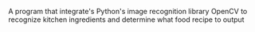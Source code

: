 A program that integrate's Python's image recognition library OpenCV to recognize kitchen ingredients and determine what food recipe to output

